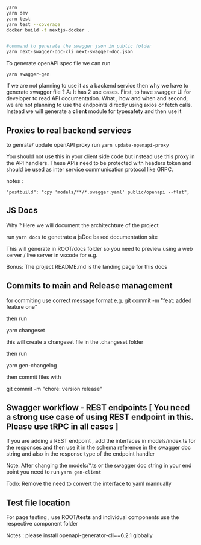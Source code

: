 ```bash
yarn
yarn dev
yarn test
yarn test --coverage
docker build -t nextjs-docker .


#command to generate the swagger json in public folder
yarn next-swagger-doc-cli next-swagger-doc.json
```

To generate openAPI spec file we can run

`yarn swagger-gen`

If we are not planning to use it as a backend service then why we have to generate swagger file ?
A: It has 2 use cases. First, to have swagger UI for developer to read API documentation. What , how and when
and second, we are not planning to use the endpoints directly using axios or fetch calls. Instead we will generate a **client** module for typesafety
and then use it

## Proxies to real backend services

to genrate/ update openAPI proxy run
`yarn update-openapi-proxy`

You should not use this in your client side code but instead use this proxy in the API handlers. These APIs need to be protected with headers token and should be used as inter service communication protocol like GRPC.

notes :

```
"postbuild": "cpy 'models/**/*.swagger.yaml' public/openapi --flat",
```

## JS Docs

Why ? Here we will document the architechture of the project

run `yarn docs` to genetrate a jsDoc based documentation site

This will generate in ROOT/docs folder so you need to preview using a web server / live server in vscode for e.g.

Bonus: The project README.md is the landing page for this docs

## Commits to main and Release management

for commiting use correct message format
e.g. git commit -m "feat: added feature one"

then run

yarn changeset

this will create a changeset file in the .changeset folder

then run

yarn gen-changelog

then commit files with

git commit -m "chore: version release"

## Swagger workflow - REST endpoints [ You need a strong use case of using REST endpoint in this. Please use tRPC in all cases ]

If you are adding a REST endpoint , add the interfaces in models/index.ts for the responses
and then use it in the schema reference in the swagger doc string and also in the response type of the
endpoint handler

Note: After changing the models/\*.ts or the swagger doc string in your end point you need to run `yarn gen-client`

Todo: Remove the need to convert the interface to yaml mannually

## Test file location

For page testing , use ROOT/**tests**
and individual components use the respective component folder

Notes : please install openapi-generator-cli==6.2.1 globally

